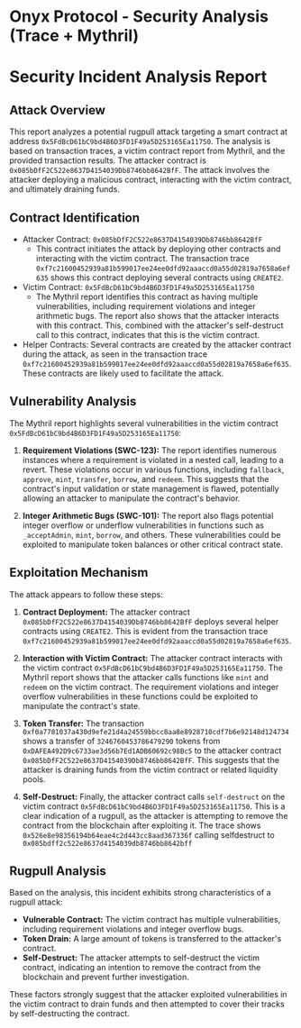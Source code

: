 # Onyx Protocol - Security Analysis (Trace + Mythril)

# Security Incident Analysis Report

## Attack Overview
This report analyzes a potential rugpull attack targeting a smart contract at address `0x5FdBcD61bC9bd4B6D3FD1F49a5D253165Ea11750`. The analysis is based on transaction traces, a victim contract report from Mythril, and the provided transaction results. The attacker contract is `0x085bDfF2C522e8637D4154039Db8746bb8642BfF`. The attack involves the attacker deploying a malicious contract, interacting with the victim contract, and ultimately draining funds.

## Contract Identification
- Attacker Contract: `0x085bDfF2C522e8637D4154039Db8746bb8642BfF`
    - This contract initiates the attack by deploying other contracts and interacting with the victim contract. The transaction trace `0xf7c21600452939a81b599017ee24ee0dfd92aaaccd0a55d02819a7658a6ef635` shows this contract deploying several contracts using `CREATE2`.
- Victim Contract: `0x5FdBcD61bC9bd4B6D3FD1F49a5D253165Ea11750`
    - The Mythril report identifies this contract as having multiple vulnerabilities, including requirement violations and integer arithmetic bugs. The report also shows that the attacker interacts with this contract. This, combined with the attacker's self-destruct call to this contract, indicates that this is the victim contract.
- Helper Contracts: Several contracts are created by the attacker contract during the attack, as seen in the transaction trace `0xf7c21600452939a81b599017ee24ee0dfd92aaaccd0a55d02819a7658a6ef635`. These contracts are likely used to facilitate the attack.

## Vulnerability Analysis
The Mythril report highlights several vulnerabilities in the victim contract `0x5FdBcD61bC9bd4B6D3FD1F49a5D253165Ea11750`:

1.  **Requirement Violations (SWC-123):** The report identifies numerous instances where a requirement is violated in a nested call, leading to a revert. These violations occur in various functions, including `fallback`, `approve`, `mint`, `transfer`, `borrow`, and `redeem`. This suggests that the contract's input validation or state management is flawed, potentially allowing an attacker to manipulate the contract's behavior.

2.  **Integer Arithmetic Bugs (SWC-101):** The report also flags potential integer overflow or underflow vulnerabilities in functions such as `_acceptAdmin`, `mint`, `borrow`, and others. These vulnerabilities could be exploited to manipulate token balances or other critical contract state.

## Exploitation Mechanism
The attack appears to follow these steps:

1.  **Contract Deployment:** The attacker contract `0x085bDfF2C522e8637D4154039Db8746bb8642BfF` deploys several helper contracts using `CREATE2`. This is evident from the transaction trace `0xf7c21600452939a81b599017ee24ee0dfd92aaaccd0a55d02819a7658a6ef635`.

2.  **Interaction with Victim Contract:** The attacker contract interacts with the victim contract `0x5FdBcD61bC9bd4B6D3FD1F49a5D253165Ea11750`. The Mythril report shows that the attacker calls functions like `mint` and `redeem` on the victim contract. The requirement violations and integer overflow vulnerabilities in these functions could be exploited to manipulate the contract's state.

3.  **Token Transfer:** The transaction `0xf0a7781037a430d9efe21d4a24559bbcc8aa8e8928710cdf7b6e92148d124734` shows a transfer of `3246760453786479290` tokens from `0xDAFEA492D9c6733ae3d56b7Ed1ADB60692c98Bc5` to the attacker contract `0x085bDfF2C522e8637D4154039Db8746bb8642BfF`. This suggests that the attacker is draining funds from the victim contract or related liquidity pools.

4.  **Self-Destruct:** Finally, the attacker contract calls `self-destruct` on the victim contract `0x5FdBcD61bC9bd4B6D3FD1F49a5D253165Ea11750`. This is a clear indication of a rugpull, as the attacker is attempting to remove the contract from the blockchain after exploiting it. The trace shows `0x526e8e98356194b64eae4c2d443cc8aad367336f` calling selfdestruct to `0x085bdff2c522e8637d4154039db8746bb8642bff`

## Rugpull Analysis
Based on the analysis, this incident exhibits strong characteristics of a rugpull attack:

*   **Vulnerable Contract:** The victim contract has multiple vulnerabilities, including requirement violations and integer overflow bugs.
*   **Token Drain:** A large amount of tokens is transferred to the attacker's contract.
*   **Self-Destruct:** The attacker attempts to self-destruct the victim contract, indicating an intention to remove the contract from the blockchain and prevent further investigation.

These factors strongly suggest that the attacker exploited vulnerabilities in the victim contract to drain funds and then attempted to cover their tracks by self-destructing the contract.
